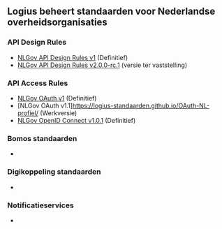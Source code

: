 ## Logius beheert standaarden voor Nederlandse overheidsorganisaties

### API Design Rules

- [NLGov API Design Rules v1](https://gitdocumentatie.logius.nl/publicatie/api/adr/) (Definitief)
- [NLGov API Design Rules v2.0.0-rc.1](https://logius-standaarden.github.io/API-Design-Rules/) (versie ter vaststelling)

### API Access Rules

- [NLGov OAuth v1](https://gitdocumentatie.logius.nl/publicatie/api/oauth/) (Definitief)
- [NLGov OAuth v1.1]https://logius-standaarden.github.io/OAuth-NL-profiel/ (Werkversie)
- [NLGov OpenID Connect v1.0.1](https://gitdocumentatie.logius.nl/publicatie/api/oidc/) (Definitief)

### Bomos standaarden

-

### Digikoppeling standaarden

-
 
### Notificatieservices

-

<!--

**Here are some ideas to get you started:**

🙋‍♀️ A short introduction - what is your organization all about?
🌈 Contribution guidelines - how can the community get involved?
👩‍💻 Useful resources - where can the community find your docs? Is there anything else the community should know?
🍿 Fun facts - what does your team eat for breakfast?
🧙 Remember, you can do mighty things with the power of [Markdown](https://docs.github.com/github/writing-on-github/getting-started-with-writing-and-formatting-on-github/basic-writing-and-formatting-syntax)
-->
